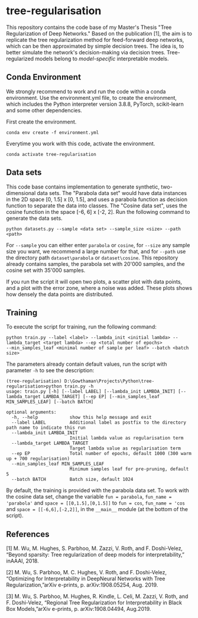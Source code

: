 # tree-regularisation
This repository contains the code base of my Master's Thesis "Tree Regularization of Deep Networks." Based on the publication
<a>[1]</a>, the aim is to replicate the tree regularization method for feed-forward deep networks, which can be 
then approximated by simple decision trees. The idea is, to better simulate the network's decision-making via decision trees. 
Tree-regularized models belong to *model-specific* interpretable models.

## Conda Environment
We strongly recommend to work and run the code within a conda environment. Use the environment.yml file, to create the 
environment, which includes the Python interpreter version 3.8.8, PyTorch, scikit-learn and some other dependencies.

First create the environment.
```
conda env create -f environment.yml
````

Everytime you work with this code, activate the environment.

```
conda activate tree-regularisation
````

## Data sets
This code base contains implementation to generate synthetic, two-dimensional data sets. The "Parabola data set" would have
data instances in the 2D space [0, 1.5] x [0, 1.5], and uses a parabola function as decision function to separate the data
into classes. The "Cosine data set", uses the cosine function in the space [-6, 6] x [-2, 2]. Run the following command to
generate the data sets.

```
python datasets.py --sample <data set> --sample_size <size> --path <path>
````

For `--sample` you can either enter `parabola` or `cosine`, for `--size` any sample size you want, we recommend a 
large number for that, and for `--path` use the directory path `dataset\parabola` or `dataset\cosine`. This repository already
contains samples, the parabola set with 20'000 samples, and the cosine set with 35'000 samples.

If you run the script it will open two plots, a scatter plot with data points, and a plot with the error zone, where a noise
was added. These plots shows how densely the data points are distributed.

## Training
To execute the script for training, run the following command:

```
python train.py --label <label> --lambda_init <initial lambda> --lambda_target <target lambda> --ep <total number of epochs>
--min_samples_leaf <minimal number of sample per leaf> --batch <batch size>
````

The parameters already contain default values, run the script with parameter `-h` to see the description:

```
(tree-regularisation) D:\Gowthaman\Projects\Python\tree-regularisation>python train.py -h
usage: train.py [-h] [--label LABEL] [--lambda_init LAMBDA_INIT] [--lambda_target LAMBDA_TARGET] [--ep EP] [--min_samples_leaf MIN_SAMPLES_LEAF] [--batch BATCH]

optional arguments:
  -h, --help            show this help message and exit
  --label LABEL         Additional label as postfix to the directory path name to indicate this run
  --lambda_init LAMBDA_INIT
                        Initial lambda value as regularisation term
  --lambda_target LAMBDA_TARGET
                        Target lambda value as regularisation term
  --ep EP               Total number of epochs, default 1000 (300 warm up + 700 regularisation)
  --min_samples_leaf MIN_SAMPLES_LEAF
                        Minimum samples leaf for pre-pruning, default 5
  --batch BATCH         Batch size, default 1024

````

By default, the training is provided with the parabola data set. To work with the cosine data set, change the variable 
`fun = parabola`, `fun_name = 'parabola'` and `space = [[0,1.5],[0,1.5]]` to `fun = cos`, `fun_name = 'cos` and 
`space = [[-6,6],[-2,2]]`, in the `__main__` module (at the bottom of the script).

## References
<a id="1">[1]</a>
M. Wu, M. Hughes, S. Parbhoo, M. Zazzi, V. Roth, and F. Doshi-Velez, “Beyond sparsity: Tree regularization of deep models 
for interpretability,” inAAAI, 2018.

<a id="1">[2]</a>
M. Wu, S. Parbhoo, M. C. Hughes, V. Roth, and F. Doshi-Velez, “Optimizing for Interpretability in DeepNeural Networks with 
Tree Regularization,”arXiv e-prints, p. arXiv:1908.05254, Aug. 2019.

<a id="1">[3]</a>
M. Wu, S. Parbhoo, M. Hughes, R. Kindle, L. Celi, M. Zazzi, V. Roth, and F. Doshi-Velez, “Regional Tree Regularization for 
Interpretability in Black Box Models,”arXiv e-prints, p. arXiv:1908.04494, Aug.2019.


